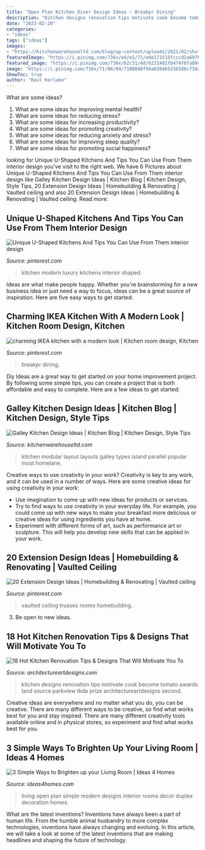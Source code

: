 ```yaml
---
title: "Open Plan Kitchen Diner Design Ideas ~ Breakpr Dining"
description: "Kitchen designs renovation tips motivate cook become tomato awards land source parkview tkda prize architectureartdesigns second"
date: "2023-02-20"
categories:
- "ideas"
tags: ["ideas"]
images:
- "https://kitchenwarehouseltd.com/blog/wp-content/uploads/2021/02/shutterstock_1535408690-scaled.jpg"
featuredImage: "https://i.pinimg.com/736x/ed/e1/71/ede171515fcccd2a6976f8d9d44a1ac5--ranch-kitchen-remodel-small-l-shaped-kitchens.jpg"
featured_image: "https://i.pinimg.com/736x/b2/31/4d/b2314d1fb474f0fa89c501f1fc8750e2.jpg"
image: "https://i.pinimg.com/736x/71/08/04/7108048f94a630465336586cf34ab348.jpg"
ShowToc: true
author: "Raul Kerluke"
---
```



What are some ideas?
1. What are some ideas for improving mental health? 
2. What are some ideas for reducing stress? 
3. What are some ideas for increasing productivity? 
4. What are some ideas for promoting creativity?
5. What are some ideas for reducing anxiety and stress? 
6. What are some ideas for improving sleep quality?
7. What are some ideas for promoting social happiness?

	

		
looking for Unique U-Shaped Kitchens And Tips You Can Use From Them interior design you've visit to the right web. We have 6 Pictures about Unique U-Shaped Kitchens And Tips You Can Use From Them interior design like Galley Kitchen Design Ideas | Kitchen Blog | Kitchen Design, Style Tips, 20 Extension Design Ideas | Homebuilding &amp; Renovating | Vaulted ceiling and also 20 Extension Design Ideas | Homebuilding &amp; Renovating | Vaulted ceiling. Read more:
		
    
## Unique U-Shaped Kitchens And Tips You Can Use From Them Interior Design

<img loading=lazy src="https://i.pinimg.com/736x/b2/31/4d/b2314d1fb474f0fa89c501f1fc8750e2.jpg" onerror="this.onerror=null;this.src='https://tse2.mm.bing.net/th?id=OIP.YinNRNVg0PlpT-JtH9lTsAHaHR&amp;pid=15.1';" alt="Unique U-Shaped Kitchens And Tips You Can Use From Them interior design">

_Source: pinterest.com_

>kitchen modern luxury kitchens interior shaped. 

	

Ideas are what make people happy. Whether you're brainstorming for a new business idea or just need a way to focus, ideas can be a great source of inspiration. Here are five easy ways to get started: 

    
## Charming IKEA Kitchen With A Modern Look | Kitchen Room Design, Kitchen

<img loading=lazy src="https://i.pinimg.com/736x/ed/e1/71/ede171515fcccd2a6976f8d9d44a1ac5--ranch-kitchen-remodel-small-l-shaped-kitchens.jpg" onerror="this.onerror=null;this.src='https://tse4.mm.bing.net/th?id=OIP.I2hwHkbKTs5C-DYpyn3ZWQHaFj&amp;pid=15.1';" alt="charming IKEA kitchen with a modern look | Kitchen room design, Kitchen">

_Source: pinterest.com_

>breakpr dining. 

	

Diy Ideas are a great way to get started on your home improvement project. By following some simple tips, you can create a project that is both affordable and easy to complete. Here are a few ideas to get started: 

    
## Galley Kitchen Design Ideas | Kitchen Blog | Kitchen Design, Style Tips

<img loading=lazy src="https://kitchenwarehouseltd.com/blog/wp-content/uploads/2021/02/shutterstock_1535408690-scaled.jpg" onerror="this.onerror=null;this.src='https://tse2.mm.bing.net/th?id=OIP.ymt5x4QE0_vgCqg0ceR9lAHaLG&amp;pid=15.1';" alt="Galley Kitchen Design Ideas | Kitchen Blog | Kitchen Design, Style Tips">

_Source: kitchenwarehouseltd.com_

>kitchen modular layout layouts galley types island parallel popular most homelane. 

	

Creative ways to use creativity in your work?
Creativity is key to any work, and it can be used in a number of ways. Here are some creative ideas for using creativity in your work: 
- Use imagination to come up with new ideas for products or services.
- Try to find ways to use creativity in your everyday life. For example, you could come up with new ways to make your breakfast more delicious or creative ideas for using ingredients you have at home. 
- Experiment with different forms of art, such as performance art or sculpture. This will help you develop new skills that can be applied in your work.

    
## 20 Extension Design Ideas | Homebuilding &amp; Renovating | Vaulted Ceiling

<img loading=lazy src="https://i.pinimg.com/736x/71/08/04/7108048f94a630465336586cf34ab348.jpg" onerror="this.onerror=null;this.src='https://tse3.mm.bing.net/th?id=OIP.Kh5wokGV8gxXXbpPrGmBpgHaLH&amp;pid=15.1';" alt="20 Extension Design Ideas | Homebuilding &amp; Renovating | Vaulted ceiling">

_Source: pinterest.com_

>vaulted ceiling trusses rooms homebuilding. 

	

3. Be open to new ideas.

    
## 18 Hot Kitchen Renovation Tips &amp; Designs That Will Motivate You To

<img loading=lazy src="https://www.architectureartdesigns.com/wp-content/uploads/2016/06/18-Hot-Kitchen-Designs-That-Will-Motivate-You-To-Become-A-Great-Cook-11.jpg" onerror="this.onerror=null;this.src='https://tse4.mm.bing.net/th?id=OIP.gzM0ZjHuvbcBOCVEhGjfLAHaE8&amp;pid=15.1';" alt="18 Hot Kitchen Renovation Tips &amp; Designs That Will Motivate You To">

_Source: architectureartdesigns.com_

>kitchen designs renovation tips motivate cook become tomato awards land source parkview tkda prize architectureartdesigns second. 

	

Creative ideas are everywhere and no matter what you do, you can be creative. There are many different ways to be creative, so find what works best for you and stay inspired. There are many different creativity tools available online and in physical stores, so experiment and find what works best for you.

    
## 3 Simple Ways To Brighten Up Your Living Room | Ideas 4 Homes

<img loading=lazy src="http://www.ideas4homes.com/wp-content/uploads/2016/10/modern-open-plan-living-room.jpg" onerror="this.onerror=null;this.src='https://tse4.mm.bing.net/th?id=OIP.97pBEf88rarmrEHepMUlKwHaE7&amp;pid=15.1';" alt="3 Simple Ways to Brighten up your Living Room | Ideas 4 Homes">

_Source: ideas4homes.com_

>living open plan simple modern designs interior rooms decor duplex decoration homes. 

	

What are the latest inventions?
Inventions have always been a part of human life. From the humble animal husbandry to more complex technologies, inventions have always changing and evolving. In this article, we will take a look at some of the latest inventions that are making headlines and shaping the future of technology.

